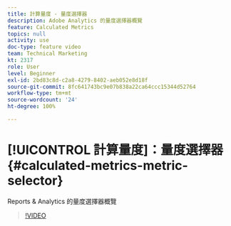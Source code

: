 ```yaml
---
title: 計算量度 - 量度選擇器
description: Adobe Analytics 的量度選擇器概覽
feature: Calculated Metrics
topics: null
activity: use
doc-type: feature video
team: Technical Marketing
kt: 2317
role: User
level: Beginner
exl-id: 2bd83c8d-c2a8-4279-8402-aeb052e8d18f
source-git-commit: 8fc641743bc9e07b838a22ca64ccc15344d52764
workflow-type: tm+mt
source-wordcount: '24'
ht-degree: 100%

---
```


# [!UICONTROL 計算量度]：量度選擇器 {#calculated-metrics-metric-selector}

Reports &amp; Analytics 的量度選擇器概覽

>[!VIDEO](https://video.tv.adobe.com/v/25410/?quality=12&learn=on)
